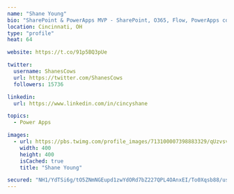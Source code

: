 ```yaml
---
name: "Shane Young"
bio: "SharePoint & PowerApps MVP - SharePoint, O365, Flow, PowerApps consulting? @PowerApps911 | Pure Snark? You found it."
location: Cincinnati, OH
type: "profile"
heat: 64

website: https://t.co/91p5BQ3pUe

twitter:
  username: ShanesCows
  url: https://twitter.com/ShanesCows
  followers: 15736

linkedin:
  url: https://www.linkedin.com/in/cincyshane

topics:
  - Power Apps

images:
  - url: https://pbs.twimg.com/profile_images/713100007398883329/qUzvsvQ3_400x400.jpg
    width: 400
    height: 400
    isCached: true
    title: "Shane Young"

secured: "NH1/YdTSi6g/tO5ZNmNGEupd1zwYdORd7bZ227QPL4OAnxEI/To0Xqsb88/usLL1svqcK6rDdFo8ayzmoyUWgoUurWbVb6nrhc5hR/qzn0OlwOVP5HwCyNEcT7yq89DSfrPmr+tOTMlAKylaLkAJHnhp6fzZXnAC97w/XumlmHFrU3nGA0TFR8YPYGnfC71K4jI/ssLV2h+LaQFohLhyj8Y6GUEkRYt9OKIH+Y611NKbOd/T23ZHGm3GQ/h37EioNq2eYNn/kCC/nkLzwVGpv8af5+H3k0tixlUOctJgEDMjlPKXm8JCWJgWe5P+glZ4yEg6xQ3eLgDuorkWe0dr53/TkTh6741mNhkHLWXFpEszGDv/oxfW02wCvoHLXptGcVYdPGneOixWE8ZZ+hPvPgKnRI6Ipjot4qXP+PkJOIk=;mLmk47sVQK3nZbW9hOsJsA=="
---
```


